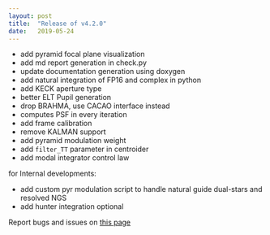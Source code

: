 ```yaml
---
layout: post
title:  "Release of v4.2.0"
date:   2019-05-24
---
```


- add pyramid focal plane visualization
- add md report generation in check.py
- update documentation generation using doxygen
- add natural integration of FP16 and complex in python
- add KECK aperture type
- better ELT Pupil generation
- drop BRAHMA, use CACAO interface instead
- computes PSF in every iteration
- add frame calibration
- remove KALMAN support
- add pyramid modulation weight
- add ```filter_TT``` parameter in centroider
- add modal integrator control law

for Internal developments:

- add custom pyr modulation script to handle natural guide dual-stars and resolved NGS
- add hunter integration optional

Report bugs and issues on [this page](https://github.com/ANR-COMPASS/shesha/issues)